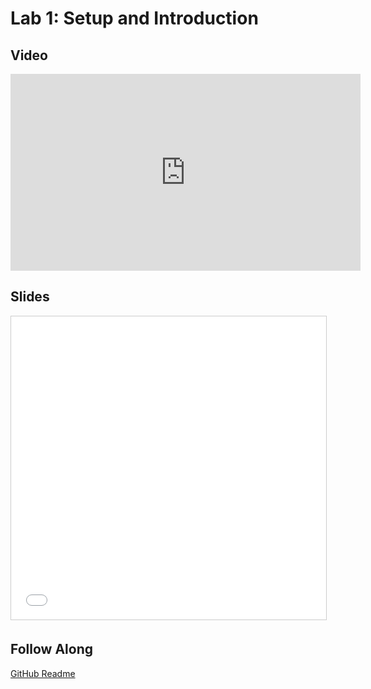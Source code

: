# Lab 1: Setup and Introduction

## Video

<iframe width="560" height="315" src="https://www.youtube.com/embed/fkxD2A8GzYo" frameborder="0" allow="accelerometer; autoplay; clipboard-write; encrypted-media; gyroscope; picture-in-picture" allowfullscreen></iframe>

## Slides

<iframe src="//www.slideshare.net/slideshow/embed_code/key/jr7isvbRYvOyRy" width="595" height="485" frameborder="0" marginwidth="0" marginheight="0" scrolling="no" style="border:1px solid #CCC; border-width:1px; margin-bottom:5px; max-width: 100%;" allowfullscreen> </iframe>

## Follow Along

[GitHub Readme](https://www.google.com/url?q=https://github.com/full-stack-deep-learning/fsdl-text-recognizer-2021-labs/blob/main/lab1/readme.md)

